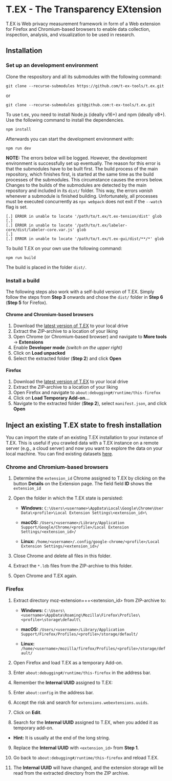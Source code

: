 # T.EX - The Transparency EXtension

T.EX is Web privacy measurement framework in form of a Web extension for Firefox and Chromium-based browsers to enable data collection, inspection, analysis, and visualization to be used in research.

## Installation

### Set up an development environment

Clone the respository and all its submodules with the following command:

```git clone --recurse-submodules https://github.com/t-ex-tools/t.ex.git```

or

```git clone --recurse-submodules git@github.com:t-ex-tools/t.ex.git```

To use t.ex, you need to install Node.js (ideally v16+) and npm (ideally v8+). Use the following command to install the dependencies.

```npm install```

Afterwards you can start the development environment with:

```npm run dev```

**NOTE:** The errors below will be logged. However, the development environment is successfully set up eventually. The reason for this error is that the submodules have to be built first. The build process of the main repository, which finishes first, is started at the same time as the build processes of the submodules. This circumstance causes the errors below. Changes to the builds of the submodules are detected by the main repository and included in its ```dist/``` folder. This way, the errors *vanish* whenever a submodule is finished building. Unfortunately, all processes must be executed concurrently as ```npx webpack``` does not exit if the ```--watch``` flag is set.

```
[.] ERROR in unable to locate '/path/to/t.ex/t.ex-tension/dist' glob
[.] 
[.] ERROR in unable to locate '/path/to/t.ex/labeler-core/dist/labeler-core.var.js' glob
[.] 
[.] ERROR in unable to locate '/path/to/t.ex/t.ex-gui/dist/**/*' glob
```

To build T.EX on your own use the following command:

```npm run build```

The build is placed in the folder ```dist/```.

### Install a build

The following steps also work with a self-build version of T.EX. Simply follow the steps from **Step 3** onwards and chose the ```dist/``` folder in **Step 6** (**Step 5** for Firefox).

#### Chrome and Chromium-based browsers

1. Download the [latest version of T.EX](https://github.com/t-ex-tools/t.ex/releases/tag/v3.2.0) to your local drive
2. Extract the ZIP-archive to a location of your liking
3. Open Chrome (or Chromium-based browser) and navigate to **More tools** -> **Extensions**
4. Enable **Developer mode** *(switch on the upper right)*
5. Click on **Load unpacked**
6. Select the extracted folder (**Step 2**) and click **Open**

#### Firefox

1. Download the [latest version of T.EX](https://github.com/t-ex-tools/t.ex/releases/tag/v3.2.0) to your local drive
2. Extract the ZIP-archive to a location of your liking
3. Open Firefox and navigate to ```about:debugging#/runtime/this-firefox```
4. Click on **Load Temporary Add-on...**
6. Navigate to the extracted folder (**Step 2**), select ```manifest.json```, and click **Open**

## Inject an existing T.EX state to fresh installation

You can import the state of an existing T.EX installation to your instance of T.EX. This is useful if you crawled data with a T.EX instance on a remote server (e.g., a cloud server) and now you want to explore the data on your local machine. You can find existing datasets [here](https://zenodo.org/record/7123945#.Y4hqdXaZPtU).

### Chrome and Chromium-based browsers

1. Determine the ```extension_id``` Chrome assigned to T.EX by clicking on the button **Details** on the Extension page. The field field **ID** shows the ```extension_id```

2. Open the folder in which the T.EX state is persisted:

    * **Windows:** ```C:\Users\<username>\AppData\Local\Google\Chrome\User Data\<profile>\Local Extension Settings\<extension_id>\```

    * **macOS:** ```/Users/<username>/Library/Application Support/Google/Chrome/<profile>/Local Extension Settings/<extension_id>/``` 

    * **Linux:** ```/home/<username>/.config/google-chrome/<profile>/Local Extension Settings/<extension_id>/```

3. Close Chrome and delete all files in this folder.

4. Extract the ```*.ldb``` files from the ZIP-archive to this folder.

5. Open Chrome and T.EX again.

### Firefox

1. Extract directory moz-extension+++<extension_id> from ZIP-archive to: 

    * **Windows:** ```C:\Users\<username>\AppData\Roaming\Mozilla\Firefox\Profiles\<profile>\storage\default\``` 

    * **macOS:** ```/Users/<username>/Library/Application Support/Firefox/Profiles/<profile>/storage/default/``` 

    * **Linux:** ```/home/<username>/mozilla/firefox/Profiles/<profile>/storage/default/``` 

2. Open Firefox and load T.EX as a temporary Add-on. 

3. Enter ```about:debugging#/runtime/this-firefox``` in the address bar. 

4. Remember the **Internal UUID** assigned to T.EX: 

5. Enter ```about:config``` in the address bar. 

6. Accept the risk and search for ```extensions.webextensions.uuids```. 

7. Click on **Edit**.

8. Search for the **Internal UUID** assigned to T.EX, when you added it as temporary add-on. 

  * **Hint:** It is usually at the end of the long string.
  
9. Replace the **Internal UUID** with ```<extension_id>``` from **Step 1**. 

10. Go back to ```about:debugging#/runtime/this-firefox``` and reload T.EX. 

11. The **Internal UUID** will have changed, and the extension storage will be read from the extracted directory from the ZIP archive. 
